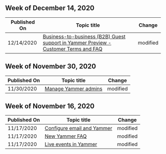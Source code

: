 <!-- This file is generated automatically each week. Changes made to this file will be overwritten.-->



## Week of December 14, 2020


| Published On |Topic title | Change |
|------|------------|--------|
| 12/14/2020 | [Business-to-business (B2B) Guest support in Yammer Preview - Customer Terms and FAQ](/Yammer/get-started-with-yammer/azure-ad-b2b-guests-yammer) | modified |


## Week of November 30, 2020


| Published On |Topic title | Change |
|------|------------|--------|
| 11/30/2020 | [Manage Yammer admins](/Yammer/manage-yammer-users/manage-yammer-admins) | modified |


## Week of November 16, 2020


| Published On |Topic title | Change |
|------|------------|--------|
| 11/17/2020 | [Configure email and Yammer](/Yammer/configure-your-yammer-network/configure-email-and-yammer) | modified |
| 11/17/2020 | [New Yammer FAQ](/Yammer/get-started-with-yammer/newyammer-faq) | modified |
| 11/17/2020 | [Live events in Yammer](/Yammer/manage-yammer-groups/yammer-live-events) | modified |
